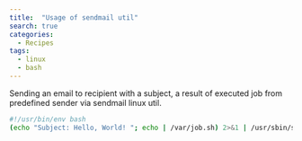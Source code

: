 ```yaml
---
title:  "Usage of sendmail util"
search: true
categories: 
  - Recipes
tags:
  - linux
  - bash
---
```


Sending an email to recipient with a subject, a result of executed job from predefined sender via sendmail linux util.
```bash
#!/usr/bin/env bash
(echo "Subject: Hello, World! "; echo | /var/job.sh) 2>&1 | /usr/sbin/sendmail -F -i -f noreply@sender.com -t first@recipient.com second@recipient.com
```
